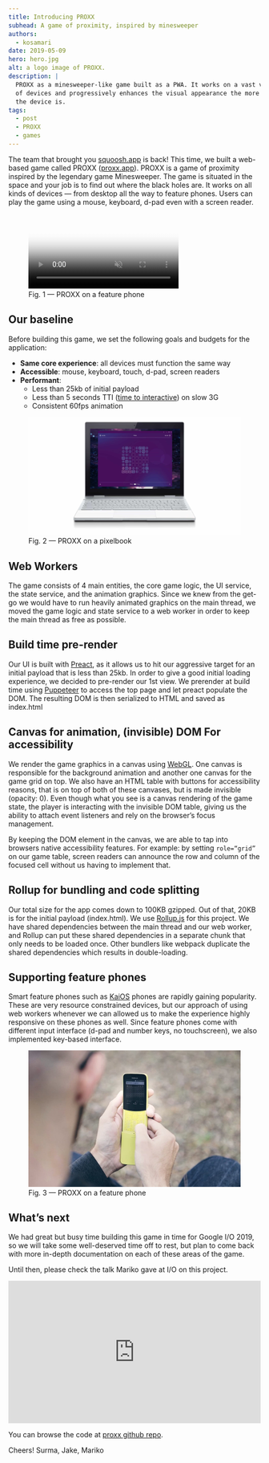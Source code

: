 ```yaml
---
title: Introducing PROXX
subhead: A game of proximity, inspired by minesweeper
authors:
  - kosamari
date: 2019-05-09
hero: hero.jpg
alt: a logo image of PROXX.
description: |
  PROXX as a minesweeper-like game built as a PWA. It works on a vast variety
  of devices and progressively enhances the visual appearance the more capable
  the device is.
tags:
  - post
  - PROXX
  - games
---
```


The team that brought you [squoosh.app](https://squoosh.app) is back! This time,
we built a web-based game called PROXX ([proxx.app](https://proxx.app)). PROXX
is a game of proximity inspired by the legendary game Minesweeper. The game is
situated in the space and your job is to find out where the black holes are. It
works on all kinds of devices — from desktop all the way to feature phones.
Users can play the game using a mouse, keyboard, d-pad even with a screen
reader.

<figure class="w-figure w-figure--fullbleed">
<video controls autoplay loop muted poster="https://storage.googleapis.com/webfundamentals-assets/proxx-announce-blogpost/poster.jpg">
  <source src="https://storage.googleapis.com/webfundamentals-assets/proxx-announce-blogpost/kaios_vp8.webm" type="video/webm; codecs=vp8">
  <source src="https://storage.googleapis.com/webfundamentals-assets/proxx-announce-blogpost/kaios_x264.mp4" type="video/mp4; codecs=h264">
</video>
 <figcaption class="w-figcaption w-figcaption--fullbleed">
    Fig. 1 — PROXX on a feature phone
  </figcaption>
</figure>

## Our baseline

Before building this game, we set the following goals and budgets for the
application:

- **Same core experience**: all devices must function the same way
- **Accessible**: mouse, keyboard, touch, d-pad, screen readers
- **Performant**:
  - Less than 25kb of initial payload
  - Less than 5 seconds TTI ([time to interactive](https://web.dev/interactive))
    on slow 3G
  - Consistent 60fps animation

<figure class="w-figure w-figure--fullbleed">
  <img class="w-screenshot" src="pixelbook.jpg"
       alt="A pixelbook running PROXX" class="screenshot">
  <figcaption class="w-figcaption w-figcaption--fullbleed">
    Fig. 2 — PROXX on a pixelbook
  </figcaption>
</figure>

## Web Workers

The game consists of 4 main entities, the core game logic, the UI service, the
state service, and the animation graphics. Since we knew from the get-go we
would have to run heavily animated graphics on the main thread, we moved the
game logic and state service to a web worker in order to keep the main thread as
free as possible.

## Build time pre-render

Our UI is built with [Preact](https://preactjs.com/), as it allows us to hit our
aggressive target for an initial payload that is less than 25kb. In order to
give a good initial loading experience, we decided to pre-render our 1st view.
We prerender at build time using [Puppeteer](https://pptr.dev/) to access the
top page and let preact populate the DOM. The resulting DOM is then serialized
to HTML and saved as index.html

## Canvas for animation, (invisible) DOM For accessibility

We render the game graphics in a canvas using
[WebGL](https://developer.mozilla.org/en-US/docs/Web/API/WebGL_API). One canvas
is responsible for the background animation and another one canvas for the game
grid on top. We also have an HTML table with buttons for accessibility reasons,
that is on top of both of these canvases, but is made invisible (opacity: 0).
Even though what you see is a canvas rendering of the game state, the player is
interacting with the invisible DOM table, giving us the ability to attach event
listeners and rely on the browser’s focus management.

By keeping the DOM element in the canvas, we are able to tap into browsers
native accessibility features. For example: by setting `role=“grid”` on our game
table, screen readers can announce the row and column of the focused cell
without us having to implement that.

## Rollup for bundling and code splitting

Our total size for the app comes down to 100KB gzipped. Out of that, 20KB is for
the initial payload (index.html). We use [Rollup.js](https://rollupjs.org) for
this project. We have shared dependencies between the main thread and our web
worker, and Rollup can put these shared dependencies in a separate chunk that
only needs to be loaded once. Other bundlers like webpack duplicate the shared
dependencies which results in double-loading.

## Supporting feature phones

Smart feature phones such as [KaiOS](https://www.kaiostech.com/) phones are
rapidly gaining popularity. These are very resource constrained devices, but our
approach of using web workers whenever we can allowed us to make the experience
highly responsive on these phones as well. Since feature phones come with
different input interface (d-pad and number keys, no touchscreen), we also
implemented key-based interface.

<figure class="w-figure w-figure--fullbleed">
  <img src="featurephone.jpg"
       alt="A man playing PROXX on a yellow feature phone" class="screenshot">
  <figcaption class="w-figcaption w-figcaption--fullbleed">
    Fig. 3 — PROXX on a feature phone
  </figcaption>
</figure>

## What’s next

We had great but busy time building this game in time for Google I/O 2019, so we
will take some well-deserved time off to rest, but plan to come back with more
in-depth documentation on each of these areas of the game.

Until then, please check the talk Mariko gave at I/O on this project.

<div style="width:100%; padding-top: 56.25%; position: relative;">
  <iframe style="width:100%; height: 100%;position: absolute; top: 50%; left: 50%; transform: translate(-50%,-50%);" src="https://www.youtube.com/embed/w8P5HLxcIO4" frameborder="0" allow="accelerometer; autoplay; encrypted-media; gyroscope; picture-in-picture" allowfullscreen></iframe>
</div>

You can browse the code at [proxx github repo](https://github.com/GoogleChromeLabs/proxx).

Cheers! Surma, Jake, Mariko
